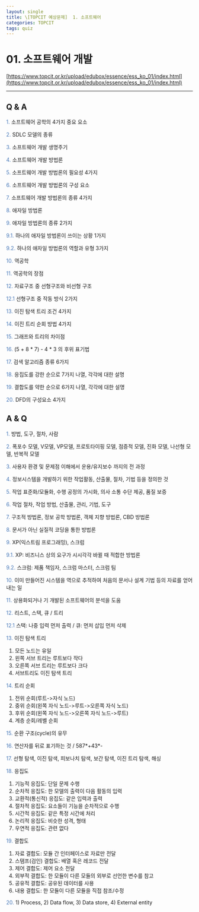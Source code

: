 ```yaml
---
layout: single
title: \[TOPCIT 예상문제]  1. 소프트웨어
categories: TOPCIT
tags: quiz
---
```


# 01. 소프트웨어 개발 

[https://www.topcit.or.kr/upload/edubox/essence/ess_ko_01/index.html](https://www.topcit.or.kr/upload/edubox/essence/ess_ko_01/index.html)

---
## Q & A 

<span style="color:#4a7ab9"> 1.</span> 소프트웨어 공학의 4가지 중요 요소  

<span style="color:#4a7ab9"> 2.</span> SDLC 모델의 종류  

<span style="color:#4a7ab9"> 3.</span> 소프트웨어 개발 생명주기  

<span style="color:#4a7ab9"> 4.</span> 소프트웨어 개발 방법론  

<span style="color:#4a7ab9"> 5.</span> 소프트웨어 개발 방법론의 필요성 4가지  

<span style="color:#4a7ab9"> 6.</span> 소프트웨어 개발 방법론의 구성 요소  

<span style="color:#4a7ab9"> 7.</span> 소프트웨어 개발 방법론의 종류 4가지  

<span style="color:#4a7ab9"> 8.</span> 애자일 방법론  

<span style="color:#4a7ab9"> 9.</span> 애자일 방법론의 종류 2가지  

<span style="color:#4a7ab9"> 9.1.</span> 하나의 애자일 방법론이 쓰이는 상황 1가지  

<span style="color:#4a7ab9"> 9.2.</span> 하나의 애자일 방법론의 역할과 유형 3가지  

<span style="color:#4a7ab9"> 10.</span> 역공학  

<span style="color:#4a7ab9"> 11.</span> 역공학의 장점  

<span style="color:#4a7ab9"> 12.</span> 자료구조 중 선형구조와 비선형 구조  

<span style="color:#4a7ab9"> 12.1</span> 선형구조 중 작동 방식 2가지  

<span style="color:#4a7ab9"> 13.</span> 이진 탐색 트리 조건 4가지  

<span style="color:#4a7ab9"> 14.</span> 이진 트리 순회 방법 4가지  

<span style="color:#4a7ab9"> 15.</span> 그래프와 트리의 차이점  

<span style="color:#4a7ab9"> 16.</span> (5 + 8 * 7) - 4 * 3 의 후위 표기법  

<span style="color:#4a7ab9"> 17.</span> 검색 알고리즘 종류 6가지  

<span style="color:#4a7ab9"> 18.</span> 응집도를 강한 순으로 7가지 나열, 각각에 대한 설명  

<span style="color:#4a7ab9"> 19.</span> 결합도를 약한 순으로 6가지 나열, 각각에 대한 설명  

<span style="color:#4a7ab9"> 20.</span> DFD의 구성요소 4가지


## A & Q 

<span style="color:#4a7ab9"> 1.</span> 방법, 도구, 절차, 사람  

<span style="color:#4a7ab9"> 2.</span> 폭포수 모델, V모델, VP모델, 프로토타이핑 모델, 점증적 모델, 진화 모델, 나선형 모델, 반복적 모델  

<span style="color:#4a7ab9"> 3.</span> 사용자 환경 및 문제점 이해에서 운용/유지보수 까지의 전 과정  

<span style="color:#4a7ab9"> 4.</span> 정보시스템을 개발하기 위한 작업활동, 산출물, 절차, 기법 등을 정의한 것  

<span style="color:#4a7ab9"> 5.</span> 작업 표준화/모듈화, 수행 공정의 가시화, 의사 소통 수단 제공, 품질 보증  

<span style="color:#4a7ab9"> 6.</span> 작업 절차, 작업 방법, 산출물, 관리, 기법, 도구  

<span style="color:#4a7ab9"> 7.</span> 구조적 방법론, 정보 공학 방법론, 객체 지향 방법론, CBD 방법론    

<span style="color:#4a7ab9"> 8.</span> 문서가 아닌 실질적 코딩을 통한 방법론  

<span style="color:#4a7ab9"> 9.</span> XP(익스트림 프로그래밍), 스크럼  

<span style="color:#4a7ab9"> 9.1.</span> XP: 비즈니스 상의 요구가 시시각각 바뀔 때 적합한 방법론

<span style="color:#4a7ab9"> 9.2.</span> 스크럼: 제품 책임자, 스크럼 마스터, 스크럼 팀  

<span style="color:#4a7ab9"> 10.</span> 이미 만들어진 시스템을 역으로 추적하여 처음의 문서나 설계 기법 등의 자료를 얻어내는 일  

<span style="color:#4a7ab9"> 11.</span> 상용화되거나 기 개발된 소프트웨어의 분석을 도움

<span style="color:#4a7ab9"> 12.</span> 리스트, 스택, 큐 / 트리  

<span style="color:#4a7ab9"> 12.1</span> 스택: 나중 입력 먼저 출력 / 큐: 먼저 삽입 먼저 삭제  

<span style="color:#4a7ab9"> 13.</span> 이진 탐색 트리  
 1) 모든 노드는 유일  
 2) 왼쪽 서브 트리는 루트보다 작다  
 3) 오른쪽 서브 트리는 루트보다 크다  
 4) 서브트리도 이진 탐색 트리   

<span style="color:#4a7ab9"> 14.</span> 트리 순회   
 1) 전위 순회(루트->자식 노드)   
 2) 중위 순회(왼쪽 자식 노드->루트->오른쪽 자식 노드)   
 3) 후위 순회(왼쪽 자식 노드->오른쪽 자식 노드->루트)   
 4) 계층 순회/레벨 순회   

<span style="color:#4a7ab9"> 15.</span> 순환 구조(cycle)의 유무  

<span style="color:#4a7ab9"> 16.</span> 연산자를 뒤로 표기하는 것 / 587*+43\*-    

<span style="color:#4a7ab9"> 17.</span> 선형 탐색, 이진 탐색, 피보나치 탐색, 보간 탐색, 이진 트리 탐색, 해싱  

<span style="color:#4a7ab9"> 18.</span> 응집도  
 1) 기능적 응집도: 단일 문제 수행  
 2) 순차적 응집도: 한 모델의 출력이 다음 활동의 입력  
 3) 교환적(통신적) 응집도: 같은 입력과 출력  
 4) 절차적 응집도: 요소들이 기능을 순차적으로 수행  
 5) 시간적 응집도: 같은 특정 시간에 처리  
 6) 논리적 응집도: 비슷한 성격, 형태  
 7) 우연적 응집도: 관련 없다  

<span style="color:#4a7ab9"> 19.</span> 결합도  
 1) 자료 결합도: 모듈 간 인터페이스로 자료만 전달  
 2) 스탬프(검인) 결합도: 배열 혹은 레코드 전달  
 3) 제어 결합도: 제어 요소 전달  
 4) 외부적 결합도: 한 모듈이 다른 모듈의 외부로 선언한 변수를 참고  
 5) 공유적 결합도: 공유된 데이터를 사용  
 6) 내용 결합도: 한 모듈이 다른 모듈을 직접 참조/수정  

<span style="color:#4a7ab9"> 20.</span> 1) Process, 2) Data flow, 3) Data store, 4) External entity  

